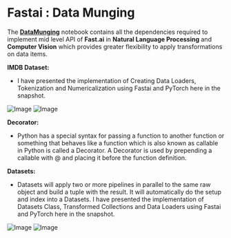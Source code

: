 # **Fastai : Data Munging**

The [**DataMunging**](https://github.com/ThinamXx/Fastai/blob/main/10.%20Data%20Munging/DataMunging.ipynb) notebook contains all the dependencies required to implement mid level API of **Fast.ai** in **Natural Language Processing** and **Computer Vision** which provides greater flexibility to apply transformations on data items. 

**IMDB Dataset:**
- I have presented the implementation of Creating Data Loaders, Tokenization and Numericalization using Fastai and PyTorch here in the snapshot.

![Image](https://github.com/ThinamXx/300Days__MachineLearningDeepLearning/blob/main/Images/Day%20236.PNG)
![Image](https://github.com/ThinamXx/300Days__MachineLearningDeepLearning/blob/main/Images/Day%20237.PNG)

**Decorator:**
- Python has a special syntax for passing a function to another function or something that behaves like a function which is also known as callable in Python is called a Decorator. A Decorator is used by prepending a callable with @ and placing it before the function definition. 

**Datasets:**
- Datasets will apply two or more pipelines in parallel to the same raw object and build a tuple with the result. It will automatically do the setup and index into a Datasets. I have presented the implementation of Datasets Class, Transformed Collections and Data Loaders using Fastai and PyTorch here in the snapshot. 

![Image](https://github.com/ThinamXx/300Days__MachineLearningDeepLearning/blob/main/Images/Day%20238.PNG)
![Image](https://github.com/ThinamXx/300Days__MachineLearningDeepLearning/blob/main/Images/Day%20239.PNG)
